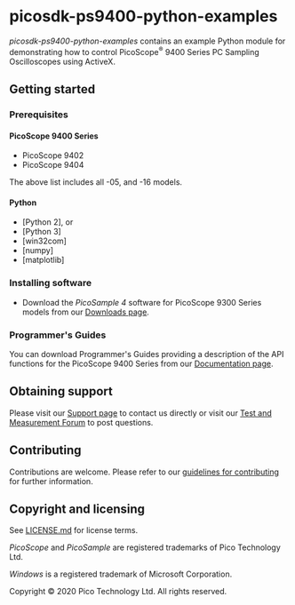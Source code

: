# picosdk-ps9400-python-examples

*picosdk-ps9400-python-examples* contains an example Python module for demonstrating how to control PicoScope<sup>®</sup> 9400 Series PC Sampling Oscilloscopes using ActiveX.

## Getting started

### Prerequisites

#### PicoScope 9400 Series

* PicoScope 9402
* PicoScope 9404 

The above list includes all -05, and -16 models.

#### Python

* [Python 2], or
* [Python 3] 
* [win32com]
* [numpy]
* [matplotlib]

### Installing software

* Download the *PicoSample 4* software for PicoScope 9300 Series models from our [Downloads page](https://www.picotech.com/downloads).

### Programmer's Guides

You can download Programmer's Guides providing a description of the API functions for the PicoScope 9400 Series from our [Documentation page](https://www.picotech.com/library/documentation).

## Obtaining support

Please visit our [Support page](https://www.picotech.com/tech-support) to contact us directly or visit our [Test and Measurement Forum](https://www.picotech.com/support/forum17.html) to post questions.

## Contributing

Contributions are welcome. Please refer to our [guidelines for contributing](.github/CONTRIBUTING.md) for further information.

## Copyright and licensing

See [LICENSE.md](LICENSE.md) for license terms. 

*PicoScope* and *PicoSample* are registered trademarks of Pico Technology Ltd. 

*Windows* is a registered trademark of Microsoft Corporation. 

Copyright © 2020 Pico Technology Ltd. All rights reserved. 
